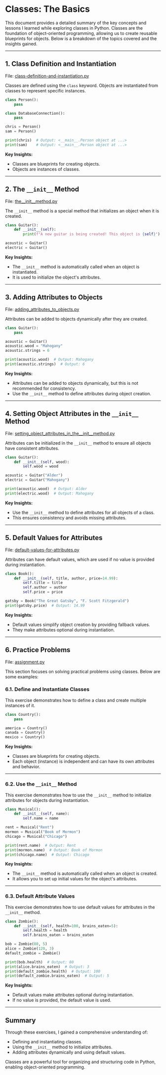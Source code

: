 # Classes: The Basics

This document provides a detailed summary of the key concepts and lessons I learned while exploring classes in Python. Classes are the foundation of object-oriented programming, allowing us to create reusable blueprints for objects. Below is a breakdown of the topics covered and the insights gained.

---

## 1. Class Definition and Instantiation
File: [class-definition-and-instantiation.py](20-classes-the-basics/class-definition-and-instantiation.py)

Classes are defined using the `class` keyword. Objects are instantiated from classes to represent specific instances.

```python
class Person():
    pass

class DatabaseConnection():
    pass

chris = Person()
sam = Person()

print(chris)  # Output: <__main__.Person object at ...>
print(sam)    # Output: <__main__.Person object at ...>
```

**Key Insights:**
- Classes are blueprints for creating objects.
- Objects are instances of classes.

---

## 2. The `__init__` Method
File: [the__init__method.py](20-classes-the-basics/the__init__method.py)

The `__init__` method is a special method that initializes an object when it is created.

```python
class Guitar():
    def __init__(self):
        print(f"A new guitar is being created! This object is {self}")

acoustic = Guitar()
electric = Guitar()
```

**Key Insights:**
- The `__init__` method is automatically called when an object is instantiated.
- It is used to initialize the object's attributes.

---

## 3. Adding Attributes to Objects
File: [adding_attributes_to_objects.py](20-classes-the-basics/adding_attributes_to_objects.py)

Attributes can be added to objects dynamically after they are created.

```python
class Guitar():
    pass

acoustic = Guitar()
acoustic.wood = "Mahogany"
acoustic.strings = 6

print(acoustic.wood)  # Output: Mahogany
print(acoustic.strings)  # Output: 6
```

**Key Insights:**
- Attributes can be added to objects dynamically, but this is not recommended for consistency.
- Use the `__init__` method to define attributes during object creation.

---

## 4. Setting Object Attributes in the `__init__` Method
File: [setting_object_attributes_in_the__init__method.py](20-classes-the-basics/setting_object_attributes_in_the__init__method.py)

Attributes can be initialized in the `__init__` method to ensure all objects have consistent attributes.

```python
class Guitar():
    def __init__(self, wood):
        self.wood = wood

acoustic = Guitar("Alder")
electric = Guitar("Mahogany")

print(acoustic.wood)  # Output: Alder
print(electric.wood)  # Output: Mahogany
```

**Key Insights:**
- Use the `__init__` method to define attributes for all objects of a class.
- This ensures consistency and avoids missing attributes.

---

## 5. Default Values for Attributes
File: [default-values-for-attributes.py](20-classes-the-basics/default-values-for-attributes.py)

Attributes can have default values, which are used if no value is provided during instantiation.

```python
class Book():
    def __init__(self, title, author, price=14.99):
        self.title = title
        self.author = author
        self.price = price

gatsby = Book("The Great Gatsby", "F. Scott Fitzgerald")
print(gatsby.price)  # Output: 14.99
```

**Key Insights:**
- Default values simplify object creation by providing fallback values.
- They make attributes optional during instantiation.

---

## 6. Practice Problems
File: [assignment.py](20-classes-the-basics/assignment.py)

This section focuses on solving practical problems using classes. Below are some examples:

### 6.1. Define and Instantiate Classes
This exercise demonstrates how to define a class and create multiple instances of it.

```python
class Country():
    pass

america = Country()
canada = Country()
mexico = Country()
```

**Key Insights:**
- Classes are blueprints for creating objects.
- Each object (instance) is independent and can have its own attributes and behavior.


---

### 6.2. Use the `__init__` Method
This exercise demonstrates how to use the `__init__` method to initialize attributes for objects during instantiation.

```python
class Musical():
    def __init__(self, name):
        self.name = name

rent = Musical("Rent")
mormon = Musical("Book of Mormon")
chicago = Musical("Chicago")

print(rent.name)  # Output: Rent
print(mormon.name)  # Output: Book of Mormon
print(chicago.name)  # Output: Chicago
```

**Key Insights:**
- The `__init__` method is automatically called when an object is created.
- It allows you to set up initial values for the object's attributes.

---

### 6.3. Default Attribute Values
This exercise demonstrates how to use default values for attributes in the `__init__` method.

```python
class Zombie():
    def __init__(self, health=100, brains_eaten=5):
        self.health = health
        self.brains_eaten = brains_eaten

bob = Zombie(80, 5)
alice = Zombie(120, 3)
default_zombie = Zombie()

print(bob.health)  # Output: 80
print(alice.brains_eaten)  # Output: 3
print(default_zombie.health)  # Output: 100
print(default_zombie.brains_eaten)  # Output: 5
```

**Key Insights:**
- Default values make attributes optional during instantiation.
- If no value is provided, the default value is used.


---

## Summary

Through these exercises, I gained a comprehensive understanding of:
- Defining and instantiating classes.
- Using the `__init__` method to initialize attributes.
- Adding attributes dynamically and using default values.

Classes are a powerful tool for organizing and structuring code in Python, enabling object-oriented programming.